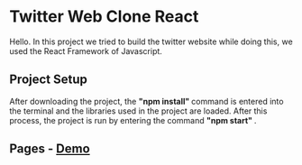# Twitter Web Clone React

Hello. In this project we tried to build the twitter website while doing this, we used the React Framework of Javascript. 

## Project Setup

After downloading the project, the <b> "npm install" </b> command is entered into the terminal and the libraries used in the project are loaded. After this process, the project is run by entering the command <b> "npm start" </b>. 

## Pages - <a href="https://twitter-web-clone.netlify.app/">Demo</a>
